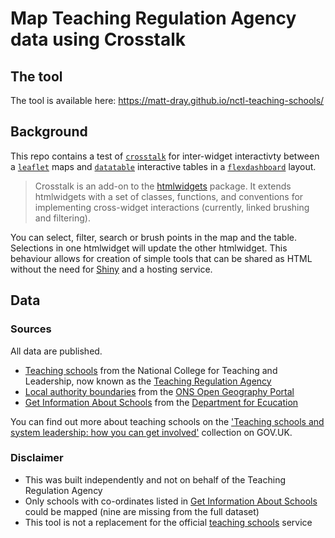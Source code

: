 # Map Teaching Regulation Agency data using Crosstalk

## The tool

The tool is available here: https://matt-dray.github.io/nctl-teaching-schools/

## Background

This repo contains a test of [`crosstalk`](https://rstudio.github.io/crosstalk/) for inter-widget interactivty between a [`leaflet`](https://rstudio.github.io/leaflet/) maps and [`datatable`](https://rstudio.github.io/DT/) interactive tables in a [`flexdashboard`](https://rmarkdown.rstudio.com/flexdashboard/) layout.

> Crosstalk is an add-on to the [htmlwidgets](http://www.htmlwidgets.org/) package. It extends htmlwidgets with a set of classes, functions, and conventions for implementing cross-widget interactions (currently, linked brushing and filtering).

You can select, filter, search or brush points in the map and the table. Selections in one htmlwidget will update the other htmlwidget. This behaviour allows for creation of simple tools that can be shared as HTML without the need for [Shiny](https://shiny.rstudio.com/) and a hosting service.

## Data

### Sources

All data are published.

* [Teaching schools](http://apps.nationalcollege.org.uk/s2ssd_new/index.cfm) from the National College for Teaching and Leadership, now known as the [Teaching Regulation Agency](https://www.gov.uk/government/organisations/teaching-regulation-agency)
* [Local authority boundaries](http://geoportal.statistics.gov.uk/datasets/local-authority-districts-december-2017-ultra-generalised-clipped-boundaries-in-united-kingdom-wgs84) from the [ONS Open Geography Portal](http://geoportal.statistics.gov.uk/)
* [Get Information About Schools](https://get-information-schools.service.gov.uk/) from the [Department for Ecucation](https://www.gov.uk/government/organisations/department-for-education)

You can find out more about teaching schools on the ['Teaching schools and system leadership: how you can get involved'](https://www.gov.uk/government/collections/teaching-schools-and-system-leadership-how-you-can-get-involved) collection on GOV.UK.

### Disclaimer

* This was built independently and not on behalf of the Teaching Regulation Agency
* Only schools with co-ordinates listed in [Get Information About Schools](https://get-information-schools.service.gov.uk/) could be mapped (nine are missing from the full dataset)
* This tool is not a replacement for the official [teaching schools](http://apps.nationalcollege.org.uk/s2ssd_new/index.cfm) service
